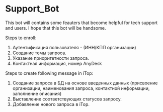 # Support_Bot
This bot will contains some feauters that become helpful for tech support and users.
I hope that this bot will be handsome.

Steps to enroll:

1. Аутентификация пользователя - (ИНН/КПП организации)
2. Создание темы запроса.
3. Указание приоритетности запроса.
4. Контактная информация, номер AnyDesk

Steps to create following message in iTop:

1. Создание запроса в БД на основе введенных данных (присвоение организации, наименования запроса, контактной информации, заполнение описания)
2. Выставление соответствующих статусов запросу.
3. Добавление нового запроса в iTop.